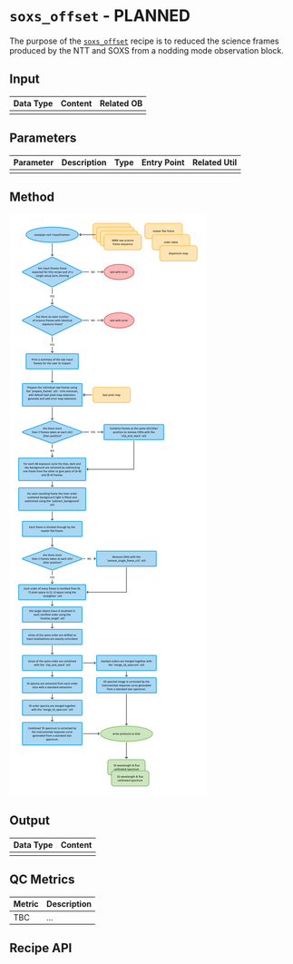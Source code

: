 # `soxs_offset` - PLANNED

The purpose of the [`soxs_offset`](#soxspipe.recipes.soxs_offset) recipe is to reduced the science frames produced by the NTT and SOXS from a nodding mode observation block.

## Input

<!-- FIND OBs HERE : https://docs.google.com/spreadsheets/d/1-3VXkIWcydvpawwVl_C3pNTU3HgnElJaYFAKow65Fl8/edit#gid=0 -->

| Data Type | Content | Related OB |
|:----|:----|:---|
| | |

## Parameters

| Parameter                | Description                                   | Type  | Entry Point   | Related Util                                   |
| ------------------------ | --------------------------------------------- | ----- | ------------- | ---------------------------------------------- |
|   |   |   |   |

## Method

<!-- METHOD TEXT HERE, FOLLOWED BY WORKFLOW DIAGRAM -->

![](soxs_nod.png)

## Output
 
| Data Type | Content |
|:----|:----|
| |

## QC Metrics

| Metric  | Description |
| :------------ | :----------- |
| TBC     | ...  |

## Recipe API

<!-- :::{autodoc2-object} soxspipe.recipes.soxs_nod.soxs_nod
:::
 -->
